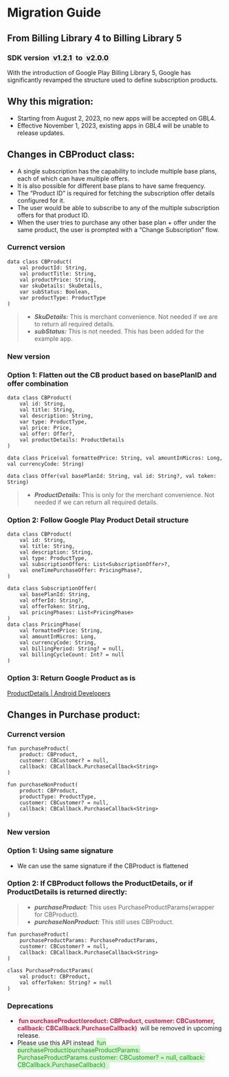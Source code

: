 # Migration Guide

## From Billing Library 4 to Billing Library 5

### SDK version <tag>v1.2.1</tag> to <tag>v2.0.0</tag>

With the introduction of Google Play Billing Library 5, Google has significantly revamped the structure used to define subscription products.

## Why this migration:

- Starting from August 2, 2023, no new apps will be accepted on GBL4.
- Effective November 1, 2023, existing apps in GBL4 will be unable to release updates.

<!-- ## Subscription Structure
![Subscription structure with multiple plans and offers](https://mychargebee.atlassian.net/37e1a015-df7b-434c-a172-d18b221fdbed#media-blob-url=true&id=c5fe33a8-c007-468d-846f-7edb56b935de&collection=contentId-3302425431&contextId=3302425431&width=684&height=380&alt=") -->

## Changes in CBProduct class:

- A single subscription has the capability to include multiple base plans, each of which can have multiple offers.
- It is also possible for different base plans to have same frequency.
- The “Product ID” is required for fetching the subscription offer details configured for it.
- The user would be able to subscribe to any of the multiple subscription offers for that product ID.
- When the user tries to purchase any other base plan + offer under the same product, the user is prompted with a “Change Subscription” flow.

### Currenct version

    data class CBProduct(
        val productId: String,
        val productTitle: String,
        val productPrice: String,
        var skuDetails: SkuDetails,
        var subStatus: Boolean,
        var productType: ProductType
    )

> - **_SkuDetails:_** This is merchant convenience. Not needed if we are to return all required details.
> - **_subStatus:_** This is not needed. This has been added for the example app.

### New version

### Option 1: Flatten out the CB product based on basePlanID and offer combination

    data class CBProduct(
        val id: String,
        val title: String,
        val description: String,
        var type: ProductType,
        val price: Price,
        val offer: Offer?,
        val productDetails: ProductDetails
    )

    data class Price(val formattedPrice: String, val amountInMicros: Long, val currencyCode: String)

    data class Offer(val basePlanId: String, val id: String?, val token: String)

> - **_ProductDetails:_** This is only for the merchant convenience. Not needed if we can return all required details.

### Option 2: Follow Google Play Product Detail structure

    data class CBProduct(
        val id: String,
        val title: String,
        val description: String,
        val type: ProductType,
        val subscriptionOffers: List<SubscriptionOffer>?,
        val oneTimePurchaseOffer: PricingPhase?,
    )

    data class SubscriptionOffer(
        val basePlanId: String,
        val offerId: String?,
        val offerToken: String,
        val pricingPhases: List<PricingPhase>
    )
    data class PricingPhase(
        val formattedPrice: String,
        val amountInMicros: Long,
        val currencyCode: String,
        val billingPeriod: String? = null,
        val billingCycleCount: Int? = null
    )

### Option 3: Return Google Product as is

[ProductDetails | Android Developers](https://developer.android.com/reference/com/android/billingclient/api/ProductDetails)

## Changes in Purchase product:

### Currenct version

    fun purchaseProduct(
        product: CBProduct,
        customer: CBCustomer? = null,
        callback: CBCallback.PurchaseCallback<String>
    )

    fun purchaseNonProduct(
        product: CBProduct,
        productType: ProductType,
        customer: CBCustomer? = null,
        callback: CBCallback.PurchaseCallback<String>
    )

### New version

### Option 1: Using same signature

- We can use the same signature if the CBProduct is flattened

### Option 2: If CBProduct follows the ProductDetails, or if ProductDetails is returned directly:

> - **_purchaseProduct:_** This uses PurchaseProductParams(wrapper for CBProduct).
> - **_purchaseNonProduct:_** This still uses CBProduct.

    fun purchaseProduct(
        purchaseProductParams: PurchaseProductParams,
        customer: CBCustomer? = null,
        callback: CBCallback.PurchaseCallback<String>
    )

    class PurchaseProductParams(
        val product: CBProduct,
        val offerToken: String? = null
    )

### Deprecations

- <r>**fun purchaseProduct(product: CBProduct, customer: CBCustomer, callback: CBCallback.PurchaseCallback<String>)**</r> will be removed in upcoming release.
- Please use this API instead <g>fun purchaseProduct(purchaseProductParams: PurchaseProductParams,customer: CBCustomer? = null, callback: CBCallback.PurchaseCallback<String>)<g>

<style>
r { 
    color: #c7254e;
    background: #f9f2f4;
    border-radius: 4px;
    padding: 3px; 
}
g { 
    color: #0f9f0a;
    background: #d7f4d5;
    border-radius: 4px;
    padding: 3px; 
}
tag { 
    color: #000;
    background: #f0f0f0;
    border-radius: 4px;
    padding: 2px 5px; 
}
</style>
